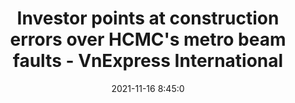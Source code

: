 ---
"title": "Investor points at construction errors over HCMC's metro beam faults - VnExpress International"
"date": "2021-11-16 8:45:0"
"feed_name": "GOOGLENEWSCONSTRUCTION"
"feed_website": "https://news.google.com/search?q=construction%2Bincident&hl=en-US&gl=US&ceid=US:en"
"feed_rss": "https://news.google.com/rss/search?q=construction%2Bincident&hl=en-US&gl=US&ceid=US:en"
"link": "https://e.vnexpress.net/news/news/investor-points-at-construction-errors-over-hcmc-s-metro-beam-faults-4386468.html"
"source": "{'href': 'https://e.vnexpress.net', 'title': 'VnExpress International'}"
"file": "_posts/2021-1-1-9f8fa81050694fc89366a54390f53a424d025380.md"
"accident": "0"
"drilling": "0"
"dead": "0"
"injured": "0"
"arrested": "0"
"place": "unknown place"
"where": "unknown site"
"causes": "unknown"
"place_uri": "unknown place"
---